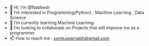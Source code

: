 - 👋 Hi, I’m @Nabhesh
- 👀 I’m interested in Programming(Python) , Machine Learning , Data Science
- 🌱 I’m currently learning Machine Learning 
- 💞️ I’m looking to collaborate on Projects that will improve me as a programmer
- 📫 How to reach me : somkuwarnabh@gmail.com

<!---
Nabhesh/Nabhesh is a ✨ special ✨ repository because its `README.md` (this file) appears on your GitHub profile.
You can click the Preview link to take a look at your changes.
--->
